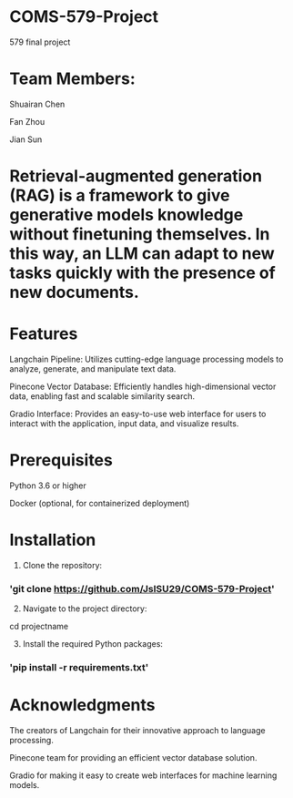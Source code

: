 # COMS-579-Project
579 final project

# Team Members:

Shuairan Chen

Fan Zhou

Jian Sun

# Retrieval-augmented generation (RAG) is a framework to give generative models knowledge without finetuning themselves. In this way, an LLM can adapt to new tasks quickly with the presence of new documents.

# Features

Langchain Pipeline: Utilizes cutting-edge language processing models to analyze, generate, and manipulate text data.

Pinecone Vector Database: Efficiently handles high-dimensional vector data, enabling fast and scalable similarity search.

Gradio Interface: Provides an easy-to-use web interface for users to interact with the application, input data, and visualize results.

# Prerequisites

Python 3.6 or higher

Docker (optional, for containerized deployment)

# Installation

1. Clone the repository:

### 'git clone https://github.com/JsISU29/COMS-579-Project'

2. Navigate to the project directory:

cd projectname

3. Install the required Python packages:

### 'pip install -r requirements.txt'

# Acknowledgments

The creators of Langchain for their innovative approach to language processing.

Pinecone team for providing an efficient vector database solution.

Gradio for making it easy to create web interfaces for machine learning models.
